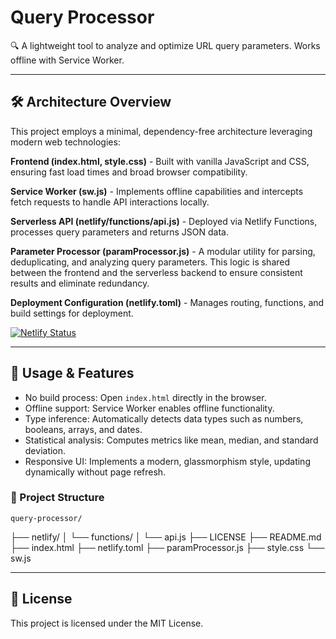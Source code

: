 # Query Processor

🔍 A lightweight tool to analyze and optimize URL query parameters. 
Works offline with Service Worker.

---

## 🛠️ Architecture Overview

This project employs a minimal, dependency-free architecture leveraging modern web technologies:

**Frontend (index.html, style.css)** - Built with vanilla JavaScript and CSS, ensuring fast load times and broad browser compatibility.

**Service Worker (sw.js)** - Implements offline capabilities and intercepts fetch requests to handle API interactions locally.

**Serverless API (netlify/functions/api.js)** - Deployed via Netlify Functions, processes query parameters and returns JSON data.

**Parameter Processor (paramProcessor.js)** - A modular utility for parsing, deduplicating, and analyzing query parameters. This logic is shared between the frontend and the serverless backend to ensure consistent results and eliminate redundancy.

**Deployment Configuration (netlify.toml)** - Manages routing, functions, and build settings for deployment.

[![Netlify Status](https://api.netlify.com/api/v1/badges/092716c0-84f9-4dcf-98aa-abc5968942f3/deploy-status)](https://app.netlify.com/projects/query-processor/deploys)

---

## 📄 Usage & Features

- No build process: Open `index.html` directly in the browser.
- Offline support: Service Worker enables offline functionality.
- Type inference: Automatically detects data types such as numbers, booleans, arrays, and dates.
- Statistical analysis: Computes metrics like mean, median, and standard deviation.
- Responsive UI: Implements a modern, glassmorphism style, updating dynamically without page refresh.

### 📁 Project Structure

    query-processor/
├── netlify/
│   └── functions/
│       └── api.js
├── LICENSE
├── README.md
├── index.html
├── netlify.toml
├── paramProcessor.js
├── style.css
└── sw.js

---

## 📝 License

This project is licensed under the MIT License.
